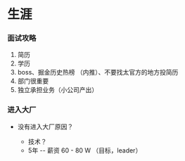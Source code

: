 # 生涯

### 面试攻略

1. 简历
2. 学历
3. boss、掘金历史热榜 （内推）、不要找太官方的地方投简历
4. 部门很重要
5. 独立承担业务（小公司产出）

### 进入大厂

- 没有进入大厂原因？
    
    - 技术？
    - 5年 -- 薪资 60 - 80 W （目标，leader）
